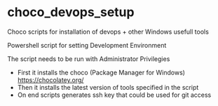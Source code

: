 # choco_devops_setup
Choco scripts for installation of devops + other Windows usefull tools

Powershell script for setting Development Environment

The script needs to be run with Administrator Privilegies
- First it installs the choco (Package Manager for Windows) https://chocolatey.org/
- Then it installs the latest version of tools specified in the script
- On end scripts generates ssh key that could be used for git access
